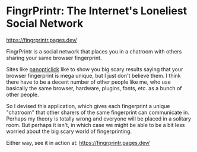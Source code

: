 # FingrPrintr: The Internet's Loneliest Social Network

https://fingrprintr.pages.dev/

FingrPrintr is a social network that places you in a chatroom with others sharing your same browser fingerprint.

Sites like [panopticlick](https://panopticlick.eff.org/results?aat=1#fingerprintTable) like to show you big scary results saying that your browser fingerprint is mega unique, but I just don't believe them. I think there have to be a decent number of other people like me, who use basically the same browser, hardware, plugins, fonts, etc. as a bunch of other people.

So I devised this application, which gives each fingerprint a unique "chatroom" that other sharers of the same fingerprint can communicate in. Perhaps my theory is totally wrong and everyone will be placed in a solitary room. But perhaps it isn't, in which case we might be able to be a bit less worried about the big scary world of fingerprinting.

Either way, see it in action at: https://fingrprintr.pages.dev/
